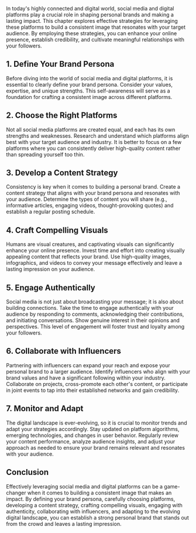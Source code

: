 
In today's highly connected and digital world, social media and digital platforms play a crucial role in shaping personal brands and making a lasting impact. This chapter explores effective strategies for leveraging these platforms to build a consistent image that resonates with your target audience. By employing these strategies, you can enhance your online presence, establish credibility, and cultivate meaningful relationships with your followers.

1\. Define Your Brand Persona
----------------------------

Before diving into the world of social media and digital platforms, it is essential to clearly define your brand persona. Consider your values, expertise, and unique strengths. This self-awareness will serve as a foundation for crafting a consistent image across different platforms.

2\. Choose the Right Platforms
-----------------------------

Not all social media platforms are created equal, and each has its own strengths and weaknesses. Research and understand which platforms align best with your target audience and industry. It is better to focus on a few platforms where you can consistently deliver high-quality content rather than spreading yourself too thin.

3\. Develop a Content Strategy
-----------------------------

Consistency is key when it comes to building a personal brand. Create a content strategy that aligns with your brand persona and resonates with your audience. Determine the types of content you will share (e.g., informative articles, engaging videos, thought-provoking quotes) and establish a regular posting schedule.

4\. Craft Compelling Visuals
---------------------------

Humans are visual creatures, and captivating visuals can significantly enhance your online presence. Invest time and effort into creating visually appealing content that reflects your brand. Use high-quality images, infographics, and videos to convey your message effectively and leave a lasting impression on your audience.

5\. Engage Authentically
-----------------------

Social media is not just about broadcasting your message; it is also about building connections. Take the time to engage authentically with your audience by responding to comments, acknowledging their contributions, and initiating conversations. Show genuine interest in their opinions and perspectives. This level of engagement will foster trust and loyalty among your followers.

6\. Collaborate with Influencers
-------------------------------

Partnering with influencers can expand your reach and expose your personal brand to a larger audience. Identify influencers who align with your brand values and have a significant following within your industry. Collaborate on projects, cross-promote each other's content, or participate in joint events to tap into their established networks and gain credibility.

7\. Monitor and Adapt
--------------------

The digital landscape is ever-evolving, so it is crucial to monitor trends and adapt your strategies accordingly. Stay updated on platform algorithms, emerging technologies, and changes in user behavior. Regularly review your content performance, analyze audience insights, and adjust your approach as needed to ensure your brand remains relevant and resonates with your audience.

Conclusion
----------

Effectively leveraging social media and digital platforms can be a game-changer when it comes to building a consistent image that makes an impact. By defining your brand persona, carefully choosing platforms, developing a content strategy, crafting compelling visuals, engaging with authenticity, collaborating with influencers, and adapting to the evolving digital landscape, you can establish a strong personal brand that stands out from the crowd and leaves a lasting impression.
